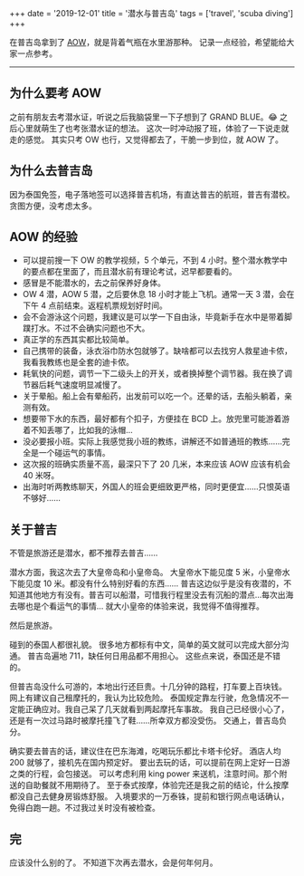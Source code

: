 +++
date = '2019-12-01'
title = '潜水与普吉岛'
tags = ['travel', 'scuba diving']
+++

在普吉岛拿到了 [AOW](https://www.padi.com/zh-hans/courses/advanced-open-water)，就是背着气瓶在水里游那种。
记录一点经验，希望能给大家一点参考。

---

## 为什么要考 AOW

之前有朋友去考潜水证，听说之后我脑袋里一下子想到了 GRAND BLUE。😂
之后心里就萌生了也考张潜水证的想法。
这次一时冲动报了班，体验了一下说走就走的感觉。
其实只考 OW 也行，又觉得都去了，干脆一步到位，就 AOW 了。

## 为什么去普吉岛

因为泰国免签，电子落地签可以选择普吉机场，有直达普吉的航班，普吉有潜校。
贪图方便，没考虑太多。

## AOW 的经验

- 可以提前搜一下 OW 的教学视频，5 个单元，不到 4 小时。整个潜水教学中的要点都在里面了，而且潜水前有理论考试，迟早都要看的。
- 感冒是不能潜水的，去之前保养好身体。
- OW 4 潜，AOW 5 潜，之后要休息 18 小时才能上飞机。通常一天 3 潜，会在下午 4 点前结束。返程机票规划好时间。
- 会不会游泳这个问题，我建议是可以学一下自由泳，毕竟新手在水中是带着脚蹼打水。不过不会确实问题也不大。
- 真正学的东西其实都比较简单。
- 自己携带的装备，泳衣浴巾防水包就够了。缺啥都可以去找穷人救星迪卡侬，我看我教练也是全套的迪卡侬。
- 耗氧快的问题，调节一下二级头上的开关，或者换掉整个调节器。我在换了调节器后耗气速度明显减慢了。
- 关于晕船。船上会有晕船药，出发前可以吃一个。还晕的话，去船头躺着，亲测有效。
- 想要带下水的东西，最好都有个扣子，方便挂在 BCD 上。放兜里可能游着游着不知丢哪了，比如我的泳帽…
- 没必要报小班。实际上我感觉我小班的教练，讲解还不如普通班的教练……完全是一个碰运气的事情。
- 这次报的班确实质量不高，最深只下了 20 几米，本来应该 AOW 应该有机会 40 米呀。
- 出海时听两教练聊天，外国人的班会更细致更严格，同时更便宜……只恨英语不够好……

## 关于普吉

不管是旅游还是潜水，都不推荐去普吉……

潜水方面，我这次去了大皇帝岛和小皇帝岛。
大皇帝水下能见度 5 米，小皇帝水下能见度 10 米。都没有什么特别好看的东西……
普吉这边似乎是没有夜潜的，不知道其他地方有没有。普吉可以船潜，可惜我行程里没去有沉船的潜点…每次出海去哪也是个看运气的事情…
就大小皇帝的体验来说，我觉得不值得推荐。

然后是旅游。

碰到的泰国人都很礼貌。
很多地方都标有中文，简单的英文就可以完成大部分沟通。
普吉岛遍地 711，缺任何日用品都不用担心。
这些点来说，泰国还是不错的。

但普吉岛没什么可游的，本地出行还巨贵。十几分钟的路程，打车要上百块钱。
网上有建议自己租摩托的，我认为比较危险。
泰国规定靠左行驶，危急情况不一定能正确应对。我自己呆了几天就看到两起摩托车事故。
我自己已经很小心了，还是有一次过马路时被摩托撞飞了鞋……所幸双方都没受伤。
交通上，普吉岛负分。

确实要去普吉的话，建议住在巴东海滩，吃喝玩乐都比卡塔卡伦好。
酒店人均 200 就够了，接机先在国内预定好。
要出去玩的话，可以提前在网上定好一日游之类的行程，会包接送。
可以考虑利用 king power 来送机，注意时间。那个附送的自助餐就不用期待了。
至于泰式按摩，体验完还是我之前的结论，什么按摩都没自己去健身房锻炼舒服。
入境要求的一万泰铢，提前和银行网点电话确认，免得白跑一趟。不过我过关时没有被检查。

## 完

应该没什么别的了。
不知道下次再去潜水，会是何年何月。
